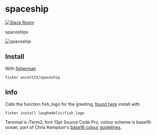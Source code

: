 # spaceship

[![Slack Room][slack-badge]][slack-link]

spaceships

![spaceship]

## Install

With [fisherman]

```
fisher ascott23/spaceship
```

## Info
Calls the function fish_logo for the greeting, [found here](https://github.com/laughedelic/fish_logo) install with

```
fisher install laughedelic/fish_logo
```

Terminal is iTerm2, font 13pt Source Code Pro, colour scheme is base16-ocean, part of Chris Kempson's [base16 colour guidelines](https://github.com/chriskempson/base16).

[slack-link]: https://fisherman-wharf.herokuapp.com
[slack-badge]: https://fisherman-wharf.herokuapp.com/badge.svg
[fisherman]: https://github.com/fisherman/fisherman
[spaceship]: https://cloud.githubusercontent.com/assets/10842320/22987527/1108f4f2-f37d-11e6-89ef-85759fa1e393.png
